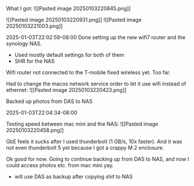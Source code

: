 
What I got:
![[Pasted image 20250103220845.png]]

![[Pasted image 20250103220931.png]]
![[Pasted image 20250103221003.png]]




2025-01-03T22:02:59-08:00
Done setting up the new wifi7 router and the synology NAS.
- Used mostly default settings for both of them
- SHR for the NAS

Wifi router not connected to the T-mobile fixed wireless yet. Too far.

Had to change the macos network service order to let it use wifi instead of ethernet:
![[Pasted image 20250103220423.png]]

Backed up photos from DAS to NAS

2025-01-03T22:04:34-08:00

Testing speed between mac mini and the NAS:
![[Pasted image 20250103220458.png]]

GbE feels it sucks after I used thunderbolt (1 GB/s, 10x faster). And it was not even thunderbolt 5 yet because I got a crappy M.2 enclosure.

Ok good for now. Going to continue backing up from DAS to NAS, and now I could access photos etc. from mac mini yay.
- will use DAS as backup after copying shit to NAS




